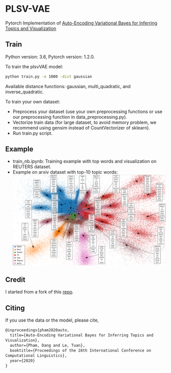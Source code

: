 
# PLSV-VAE 
Pytorch Implementation of [Auto-Encoding Variational Bayes for Inferring Topics and Visualization](https://arxiv.org/abs/2010.09233)

## Train
Python version: 3.6, Pytorch version: 1.2.0.

To train the plsvVAE model:
```bash
python train.py -e 1000 -dist gaussian
```
Available distance functions: gaussian, multi_quadratic, and inverse_quadratic.

To train your own dataset:

* Preprocess your dataset (use your own preprocessing functions or use our preprocessing function in data_preprocessing.py).
* Vectorize train data (for large dataset, to avoid memory problem, we recommend using gensim instead of CountVectorizer of sklearn).
* Run train.py script.
## Example
* train_nb.ipynb: Training example with top words and visualization on REUTERS dataset.
* Example on arxiv dataset with top-10 topic words:
![arxiv 50 topics](_arxiv_50topics.png)

## Credit
I started from a fork of this [repo](https://github.com/hyqneuron/pytorch-avitm.git).

## Citing
If you use the data or the model, please cite,
```
@inproceedings{pham2020auto,
  title={Auto-Encoding Variational Bayes for Inferring Topics and Visualization},
  author={Pham, Dang and Le, Tuan},
  booktitle={Proceedings of the 28th International Conference on Computational Linguistics},
  year={2020}
}
```
